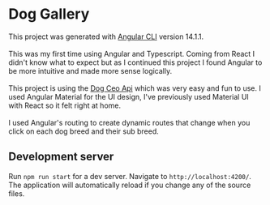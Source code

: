 # Dog Gallery

This project was generated with [Angular CLI](https://github.com/angular/angular-cli) version 14.1.1.<br><br> This was my first time using Angular and Typescript. Coming from React I didn't know what to expect but as I continued this project I found Angular to be more intuitive and made more sense logically.<br><br>This project is using the [Dog Ceo Api](https://dog.ceo/dog-api/) which was very easy and fun to use. I used Angular Material for the UI design, I've previously used Material UI with React so it felt right at home.<br><br> I used Angular's routing to create dynamic routes that change when you click on each dog breed and their sub breed.  

## Development server

Run `npm run start` for a dev server. Navigate to `http://localhost:4200/`. The application will automatically reload if you change any of the source files.
